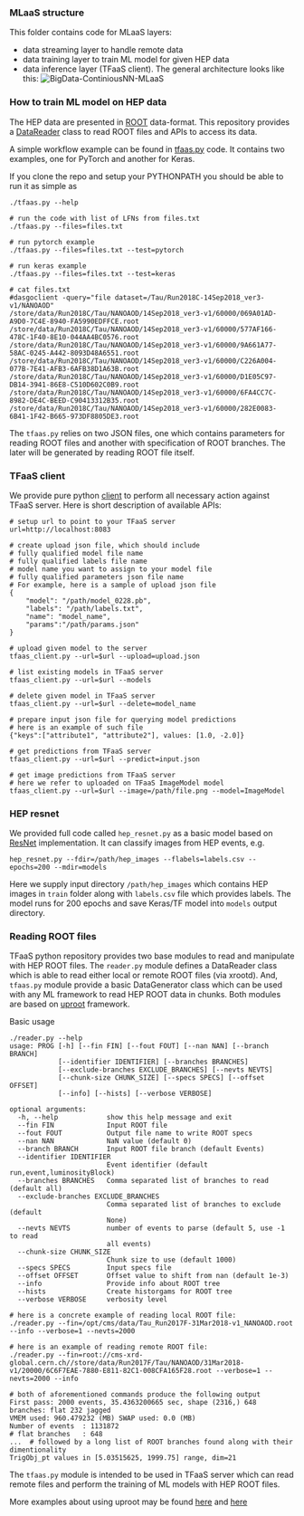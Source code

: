 ### MLaaS structure
This folder contains code for MLaaS layers:
- data streaming layer to handle remote data
- data training layer to train ML model for given HEP data
- data inference layer (TFaaS client).
The general architecture looks like this:
![BigData-ContiniousNN-MLaaS](https://github.com/vkuznet/TFaaS/blob/master/images/BigData-ContiniousNN-MLaaS.png)

### How to train ML model on HEP data
The HEP data are presented in [ROOT](https://root.cern.ch/) data-format.
This repository provides a
[DataReader](https://github.com/vkuznet/TFaaS/blob/master/src/python/reader.py#L188)
class to read ROOT files and APIs to access its data.

A simple workflow example can be found in
[tfaas.py](https://github.com/vkuznet/TFaaS/blob/master/src/python/tfaas.py)
code. It contains two examples, one for PyTorch and another for Keras.

If you clone the repo and setup your PYTHONPATH you should be able to run it as
simple as

```
./tfaas.py --help

# run the code with list of LFNs from files.txt
./tfaas.py --files=files.txt

# run pytorch example
./tfaas.py --files=files.txt --test=pytorch

# run keras example
./tfaas.py --files=files.txt --test=keras

# cat files.txt
#dasgoclient -query="file dataset=/Tau/Run2018C-14Sep2018_ver3-v1/NANOAOD"
/store/data/Run2018C/Tau/NANOAOD/14Sep2018_ver3-v1/60000/069A01AD-A9D0-7C4E-8940-FA5990EDFFCE.root
/store/data/Run2018C/Tau/NANOAOD/14Sep2018_ver3-v1/60000/577AF166-478C-1F40-8E10-044AA4BC0576.root
/store/data/Run2018C/Tau/NANOAOD/14Sep2018_ver3-v1/60000/9A661A77-58AC-0245-A442-8093D48A6551.root
/store/data/Run2018C/Tau/NANOAOD/14Sep2018_ver3-v1/60000/C226A004-077B-7E41-AFB3-6AFB38D1A63B.root
/store/data/Run2018C/Tau/NANOAOD/14Sep2018_ver3-v1/60000/D1E05C97-DB14-3941-86E8-C510D602C0B9.root
/store/data/Run2018C/Tau/NANOAOD/14Sep2018_ver3-v1/60000/6FA4CC7C-8982-DE4C-BEED-C90413312B35.root
/store/data/Run2018C/Tau/NANOAOD/14Sep2018_ver3-v1/60000/282E0083-6B41-1F42-B665-973DF8805DE3.root
```

The `tfaas.py` relies on two JSON files, one which contains parameters for
reading ROOT files and another with specification of ROOT branches. The later
will be generated by reading ROOT file itself.

### TFaaS client
We provide pure python
[client](https://github.com/vkuznet/TFaaS/blob/master/src/python/tfaas_client.py)
to perform all necessary action against TFaaS server. Here is short
description of available APIs:

```
# setup url to point to your TFaaS server
url=http://localhost:8083

# create upload json file, which should include
# fully qualified model file name
# fully qualified labels file name
# model name you want to assign to your model file
# fully qualified parameters json file name
# For example, here is a sample of upload json file
{
    "model": "/path/model_0228.pb",
    "labels": "/path/labels.txt",
    "name": "model_name",
    "params":"/path/params.json"
}

# upload given model to the server
tfaas_client.py --url=$url --upload=upload.json

# list existing models in TFaaS server
tfaas_client.py --url=$url --models

# delete given model in TFaaS server
tfaas_client.py --url=$url --delete=model_name

# prepare input json file for querying model predictions
# here is an example of such file
{"keys":["attribute1", "attribute2"], values: [1.0, -2.0]}

# get predictions from TFaaS server
tfaas_client.py --url=$url --predict=input.json

# get image predictions from TFaaS server
# here we refer to uploaded on TFaaS ImageModel model
tfaas_client.py --url=$url --image=/path/file.png --model=ImageModel
```

### HEP resnet
We provided full code called `hep_resnet.py` as a basic model based on
[ResNet](https://github.com/raghakot/keras-resnet) implementation.
It can classify images from HEP events, e.g.
```
hep_resnet.py --fdir=/path/hep_images --flabels=labels.csv --epochs=200 --mdir=models
```
Here we supply input directory `/path/hep_images` which contains HEP images
in `train` folder along with `labels.csv` file which provides labels.
The model runs for 200 epochs and save Keras/TF model into `models` output
directory.

### Reading ROOT files
TFaaS python repository provides two base modules to read and manipulate with
HEP ROOT files. The `reader.py` module defines a DataReader class which is
able to read either local or remote ROOT files (via xrootd). And, `tfaas.py`
module provide a basic DataGenerator class which can be used with any ML
framework to read HEP ROOT data in chunks. Both modules are based on
[uproot](https://github.com/scikit-hep/uproot) framework.

Basic usage
```
./reader.py --help
usage: PROG [-h] [--fin FIN] [--fout FOUT] [--nan NAN] [--branch BRANCH]
            [--identifier IDENTIFIER] [--branches BRANCHES]
            [--exclude-branches EXCLUDE_BRANCHES] [--nevts NEVTS]
            [--chunk-size CHUNK_SIZE] [--specs SPECS] [--offset OFFSET]
            [--info] [--hists] [--verbose VERBOSE]

optional arguments:
  -h, --help            show this help message and exit
  --fin FIN             Input ROOT file
  --fout FOUT           Output file name to write ROOT specs
  --nan NAN             NaN value (default 0)
  --branch BRANCH       Input ROOT file branch (default Events)
  --identifier IDENTIFIER
                        Event identifier (default run,event,luminosityBlock)
  --branches BRANCHES   Comma separated list of branches to read (default all)
  --exclude-branches EXCLUDE_BRANCHES
                        Comma separated list of branches to exclude (default
                        None)
  --nevts NEVTS         number of events to parse (default 5, use -1 to read
                        all events)
  --chunk-size CHUNK_SIZE
                        Chunk size to use (default 1000)
  --specs SPECS         Input specs file
  --offset OFFSET       Offset value to shift from nan (default 1e-3)
  --info                Provide info about ROOT tree
  --hists               Create historgams for ROOT tree
  --verbose VERBOSE     verbosity level

# here is a concrete example of reading local ROOT file:
./reader.py --fin=/opt/cms/data/Tau_Run2017F-31Mar2018-v1_NANOAOD.root --info --verbose=1 --nevts=2000

# here is an example of reading remote ROOT file:
./reader.py --fin=root://cms-xrd-global.cern.ch//store/data/Run2017F/Tau/NANOAOD/31Mar2018-v1/20000/6C6F7EAE-7880-E811-82C1-008CFA165F28.root --verbose=1 --nevts=2000 --info

# both of aforementioned commands produce the following output
First pass: 2000 events, 35.4363200665 sec, shape (2316,) 648 branches: flat 232 jagged
VMEM used: 960.479232 (MB) SWAP used: 0.0 (MB)
Number of events  : 1131872
# flat branches   : 648
...  # followed by a long list of ROOT branches found along with their dimentionality
TrigObj_pt values in [5.03515625, 1999.75] range, dim=21
```

The `tfaas.py` module is intended to be used in TFaaS server which can
read remote files and perform the training of ML models with HEP ROOT
files.

More examples about using uproot may be found
[here](https://github.com/jpivarski/jupyter-talks/blob/master/2017-10-13-lpc-testdrive/uproot-introduction-evaluated.ipynb)
and
[here](https://github.com/jpivarski/jupyter-talks/blob/master/2017-10-13-lpc-testdrive/nested-structures-evaluated.ipynb)
